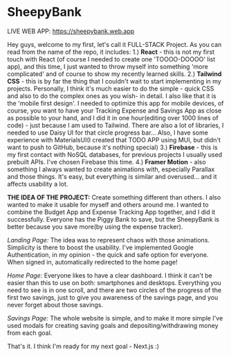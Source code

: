 # SheepyBank

LIVE WEB APP: https://sheepybank.web.app

Hey guys, welcome to my first, let's call it FULL-STACK Project. As you can read from the name of the repo, it includes:
1.) **React** - this is not my first touch with React (of course I needed to create one 'TOOOO-DOOOO' list app), and this time, I just wanted to throw myself into something 'more complicated' and of course to show my recently learned skills. 
2.) **Tailwind CSS** - this is by far the thing that I couldn't wait to start implementing in my projects. Personally, I think it's much easier to do the simple - quick CSS and also to do the complex ones as you wish- in detail. I also like that it is the 'mobile first design'. I needed to optimize this app for mobile devices, of course, you want to have your Tracking Expense and Savings App as close as possible to your hand, and I did it in one hour(editing over 1000 lines of code) - just because I am used to Tailwind. There are also a lot of libraries, I needed to use Daisy UI for that circle progress bar... Also, I have some experience with MaterialsUI(I created that TODO APP using MUI, but didn't want to push to GitHub, because it's nothing special) 
3.) **Firebase** - this is my first contact with NoSQL databases, for previous projects I usually used prebuilt APIs. I've chosen Firebase this time.
4.) **Framer Motion** - also something I always wanted to create animations with, especially Parallax and those things. It's easy, but everything is similar and overused... and it affects usability a lot.

**THE IDEA OF THE PROJECT:** Create something different than others. I also wanted to make it usable for myself and others around me. I wanted to combine the Budget App and Expense Tracking App together, and I did it successfully. Everyone has the Piggy Bank to save, but the SheepyBank is better because you save more(by using the expense tracker).

_Landing Page:_ The idea was to represent chaos with those animations. Simplicity is there to boost the usability. I've implemented Google Authentication, in my opinion - the quick and safe option for everyone. When signed in, automatically redirected to the home page!

_Home Page:_ Everyone likes to have a clear dashboard. I think it can't be easier than this to use on both: smartphones and desktops. Everything you need to see is in one scroll, and there are two circles of the progress of the first two savings, just to give you awareness of the savings page, and you never forget about those savings.

_Savings Page:_ The whole website is simple, and to make it more simple I've used modals for creating saving goals and depositing/withdrawing money from each goal.

That's it. I think I'm ready for my next goal - Next.js :)
